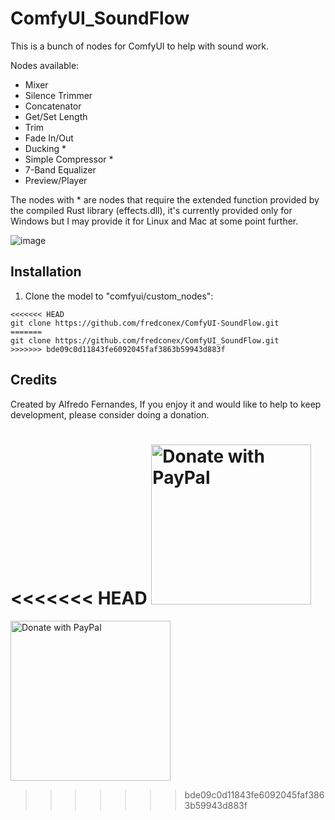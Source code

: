 # ComfyUI_SoundFlow 

This is a bunch of nodes for ComfyUI to help with sound work.

Nodes available:
- Mixer
- Silence Trimmer
- Concatenator
- Get/Set Length
- Trim
- Fade In/Out
- Ducking *
- Simple Compressor *
- 7-Band Equalizer
- Preview/Player

The nodes with * are nodes that require the extended function provided by the compiled Rust library (effects.dll), it's currently provided only for Windows but I may provide it for Linux and Mac at some point further.

![image](https://github.com/user-attachments/assets/3be18f5c-bf50-48ee-bc27-9cbedb27a579)

## Installation

1. Clone the model to "comfyui/custom_nodes":
  ```
<<<<<<< HEAD
  git clone https://github.com/fredconex/ComfyUI-SoundFlow.git
=======
  git clone https://github.com/fredconex/ComfyUI_SoundFlow.git
>>>>>>> bde09c0d11843fe6092045faf3863b59943d883f
  ```

## Credits
Created by Alfredo Fernandes, If you enjoy it and would like to help to keep development, please consider doing a donation.

<<<<<<< HEAD
<a href="https://www.paypal.com/donate/?hosted_button_id=24CJHH95X3AQS"><img width=256px src="https://raw.githubusercontent.com/stefan-niedermann/paypal-donate-button/master/paypal-donate-button.png" alt="Donate with PayPal" /></a>
=======
<a href="https://www.paypal.com/donate/?hosted_button_id=24CJHH95X3AQS"><img width=256px src="https://raw.githubusercontent.com/stefan-niedermann/paypal-donate-button/master/paypal-donate-button.png" alt="Donate with PayPal" /></a>
>>>>>>> bde09c0d11843fe6092045faf3863b59943d883f
